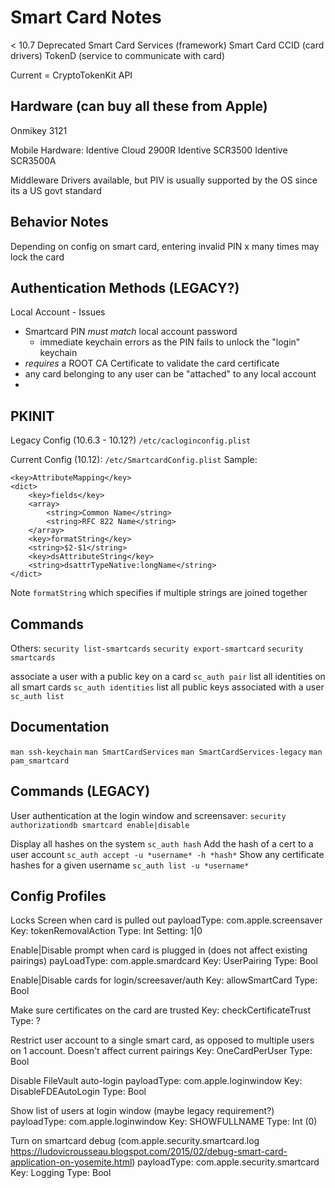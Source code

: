 Smart Card Notes
================

< 10.7 Deprecated
Smart Card Services (framework)
Smart Card CCID (card drivers)
TokenD (service to communicate with card)

Current = CryptoTokenKit API


Hardware (can buy all these from Apple)
---------------------------------------
Onmikey 3121

Mobile Hardware:
Identive Cloud 2900R
Identive SCR3500
Identive SCR3500A

Middleware Drivers available, but PIV is usually supported by the OS since its a US govt standard


Behavior Notes
--------------
Depending on config on smart card, entering invalid PIN x many times may lock the card

Authentication Methods (LEGACY?)
----------------------
Local Account - Issues
- Smartcard PIN *must match* local account password
  - immediate keychain errors as the PIN fails to unlock the "login" keychain
- *requires* a ROOT CA Certificate to validate the card certificate
- any card belonging to any user can be "attached" to any local account
- 

PKINIT
------
Legacy Config (10.6.3 - 10.12?)
`/etc/cacloginconfig.plist`

Current Config (10.12):
`/etc/SmartcardConfig.plist`
Sample:
```
<key>AttributeMapping</key>
<dict>
	<key>fields</key>
	<array>
		<string>Common Name</string>
		<string>RFC 822 Name</string>
	</array>
	<key>formatString</key>
	<string>$2-$1</string>
	<key>dsAttributeString</key>
	<string>dsattrTypeNative:longName</string>
</dict>
```
Note `formatString` which specifies if multiple strings are joined together

Commands
--------

Others:
`security list-smartcards`
`security export-smartcard`
`security smartcards`

associate a user with a public key on a card
`sc_auth pair`
list all identities on all smart cards
`sc_auth identities`
list all public keys associated with a user
`sc_auth list`



Documentation
-------------
`man ssh-keychain`
`man SmartCardServices`
`man SmartCardServices-legacy`
`man pam_smartcard`

Commands (LEGACY)
-----------------
User authentication at the login window and screensaver:
`security authorizationdb smartcard enable|disable`

Display all hashes on the system
`sc_auth hash`
Add the hash of a cert to a user account
`sc_auth accept -u *username* -h *hash*`
Show any certificate hashes for a given username
`sc_auth list -u *username*`



Config Profiles
---------------

Locks Screen when card is pulled out
payloadType: com.apple.screensaver
Key: tokenRemovalAction
Type: Int
Setting: 1|0

Enable|Disable prompt when card is plugged in (does not affect existing pairings)
payLoadType: com.apple.smardcard
Key: UserPairing
Type: Bool

Enable|Disable cards for login/screesaver/auth
Key: allowSmartCard
Type: Bool

Make sure certificates on the card are trusted
Key: checkCertificateTrust
Type: ?

Restrict user account to a single smart card, as opposed to multiple users on 1 account.  Doesn't affect current pairings
Key: OneCardPerUser
Type: Bool

Disable FileVault auto-login
payloadType: com.apple.loginwindow
Key: DisableFDEAutoLogin
Type: Bool

Show list of users at login window (maybe legacy requirement?)
payloadType: com.apple.loginwindow
Key: SHOWFULLNAME
Type: Int (0)

Turn on smartcard debug (com.apple.security.smartcard.log https://ludovicrousseau.blogspot.com/2015/02/debug-smart-card-application-on-yosemite.html)
payloadType: com.apple.security.smartcard
Key: Logging
Type: Bool